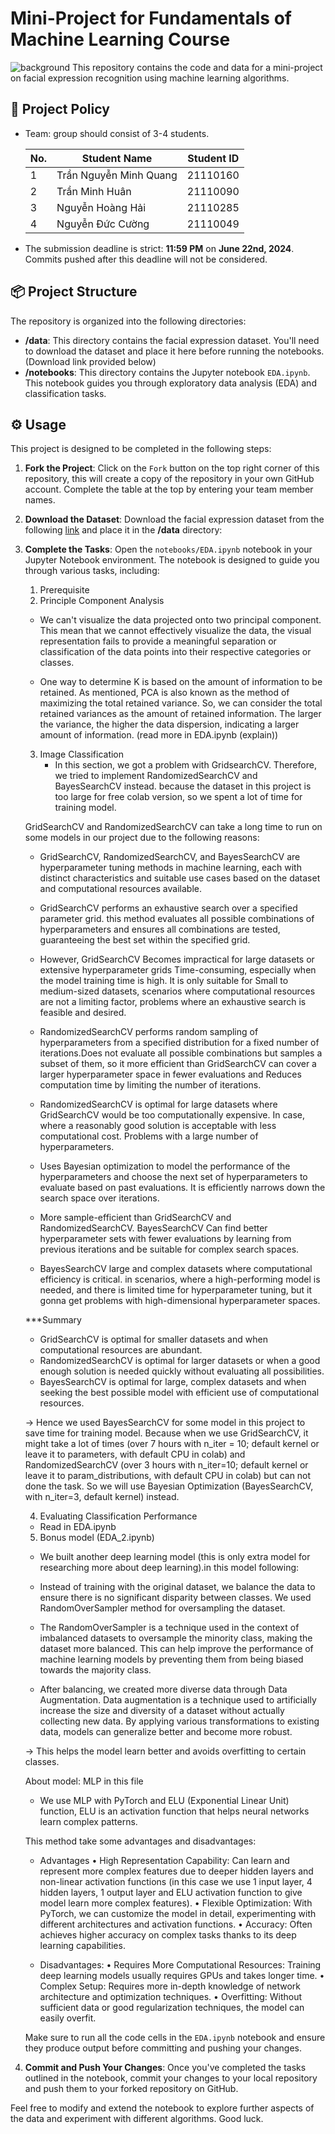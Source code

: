# Mini-Project for Fundamentals of Machine Learning Course
![background](./materials/ai_wp.jpg)
This repository contains the code and data for a mini-project on facial expression recognition using machine learning algorithms.

## 📑 Project Policy
- Team: group should consist of 3-4 students.

    |No.| Student Name    	 	 | 	 Student ID |
    |---|------------------------|--------------|
    |1  |Trần Nguyễn Minh Quang  |	   21110160 |
    |2  |Trần Minh Huân 		 |     21110090 |
    |3  |Nguyễn Hoàng Hải 		 |     21110285 |
    |4  |Nguyễn Đức Cường 		 |     21110049 |

- The submission deadline is strict: **11:59 PM** on **June 22nd, 2024**. Commits pushed after this deadline will not be considered.

## 📦 Project Structure

The repository is organized into the following directories:

- **/data**: This directory contains the facial expression dataset. You'll need to download the dataset and place it here before running the notebooks. (Download link provided below)
- **/notebooks**: This directory contains the Jupyter notebook ```EDA.ipynb```. This notebook guides you through exploratory data analysis (EDA) and classification tasks.

## ⚙️ Usage

This project is designed to be completed in the following steps:

1. **Fork the Project**: Click on the ```Fork``` button on the top right corner of this repository, this will create a copy of the repository in your own GitHub account. Complete the table at the top by entering your team member names.

2. **Download the Dataset**: Download the facial expression dataset from the following [link](https://mega.nz/file/foM2wDaa#GPGyspdUB2WV-fATL-ZvYj3i4FqgbVKyct413gxg3rE) and place it in the **/data** directory:

3. **Complete the Tasks**: Open the ```notebooks/EDA.ipynb``` notebook in your Jupyter Notebook environment. The notebook is designed to guide you through various tasks, including:
    
    1. Prerequisite
    2. Principle Component Analysis
	- We can't visualize the data projected onto two principal component. This mean that we cannot effectively visualize the data, the visual 	representation fails to provide a meaningful separation or classification of the data points into their respective categories or classes.

	- One way to determine K is based on the amount of information to be retained. As mentioned, PCA is also known as the method of maximizing the total 	retained variance. So, we can consider the total retained variances as the amount of retained information. The larger the variance, the higher the 	data dispersion, indicating a larger amount of information. (read more in EDA.ipynb (explain))


    3. Image Classification
       - In this section, we got a problem with GridsearchCV. Therefore, we tried to implement RandomizedSearchCV and BayesSearchCV instead. because the 	dataset in this project is too large for free colab version, so we spent a lot of time for training model.
	 
	GridSearchCV and RandomizedSearchCV can take a long time to run on some models in our project due to the following reasons:

	- GridSearchCV, RandomizedSearchCV, and BayesSearchCV are hyperparameter tuning methods in machine learning, each with distinct characteristics and 	suitable use cases based on the dataset and computational resources available.

	- GridSearchCV performs an exhaustive search over a specified parameter grid. this method evaluates all possible combinations of hyperparameters and 	ensures all combinations are tested, guaranteeing the best set within the specified grid.

	- However, GridSearchCV Becomes impractical for large datasets or extensive hyperparameter grids Time-consuming, especially when the model training 	time is high. It is only suitable for Small to medium-sized datasets, scenarios where computational resources are not a limiting factor, problems 	where an exhaustive search is feasible and desired.


	- RandomizedSearchCV performs random sampling of hyperparameters from a specified distribution for a fixed number of iterations.Does not evaluate 	all possible combinations but samples a subset of them, so it more efficient than GridSearchCV can cover a larger hyperparameter space in fewer 	evaluations and Reduces computation time by limiting the number of iterations.

	- RandomizedSearchCV is optimal for large datasets where GridSearchCV would be too computationally expensive. In case, where a reasonably good 	solution is acceptable with less computational cost. Problems with a large number of hyperparameters.


	- Uses Bayesian optimization to model the performance of the hyperparameters and choose the next set of hyperparameters to evaluate based on past 	evaluations. It is efficiently narrows down the search space over iterations.

	- More sample-efficient than GridSearchCV and RandomizedSearchCV. BayesSearchCV Can find better hyperparameter sets with fewer evaluations by 	learning from previous iterations and be suitable for complex search spaces.

	- BayesSearchCV large and complex datasets where computational efficiency is critical. in scenarios, where a high-performing model is needed, and 	there is limited time for hyperparameter tuning, but it gonna get problems with high-dimensional hyperparameter spaces.

	***Summary
	- GridSearchCV is optimal for smaller datasets and when computational resources are abundant.
	- RandomizedSearchCV is optimal for larger datasets or when a good enough solution is needed quickly without evaluating all possibilities.
	- BayesSearchCV is optimal for large, complex datasets and when seeking the best possible model with efficient use of computational resources.
	
	-> Hence we used BayesSearchCV for some model in this project to save time for training model. Because when we use GridSearchCV, it might take a lot 	of times (over 7 hours with n_iter = 10; default kernel or leave it to parameters, with default CPU in colab) and RandomizedSearchCV (over 3 hours 	with n_iter=10; default kernel or leave it to param_distributions, with default CPU in colab) but can not done the task. So we will use Bayesian 	Optimization (BayesSearchCV, with n_iter=3, default kernel) instead.


    4. Evaluating Classification Performance
	- Read in EDA.ipynb

    5. Bonus model (EDA_2.ipynb)
	- We built another deep learning model (this is only extra model for researching more about deep learning).in this model following:
	
	- Instead of training with the original dataset, we balance the data to ensure there is no significant disparity between classes. We used 	RandomOverSampler method for oversampling the dataset.
	
	- The RandomOverSampler is a technique used in the context of imbalanced datasets to oversample the minority class, making the dataset more 	balanced. This can help improve the performance of machine learning models by preventing them from being biased towards the majority class.
	
	- After balancing, we created more diverse data through Data Augmentation. Data augmentation is a technique used to artificially increase the size 	and diversity of a dataset without actually collecting new data. By applying various transformations to existing data, models can generalize better 	and become more robust.
	
	-> This helps the model learn better and avoids overfitting to certain classes.

	About model: MLP in this file
	
	- We use MLP with PyTorch and ELU (Exponential Linear Unit) function, ELU is an activation function that helps neural networks learn complex patterns.
	
	This method take some advantages and disadvantages:
	- Advantages
	• High Representation Capability: Can learn and represent more complex features due to deeper hidden layers and non-linear activation functions (in this case we use 1 input layer, 4 hidden layers, 1 output layer and ELU activation function to give model learn more complex features).
	• Flexible Optimization: With PyTorch, we can customize the model in detail, experimenting with different architectures and activation functions.
	• Accuracy: Often achieves higher accuracy on complex tasks thanks to its deep learning capabilities.

	- Disadvantages:
	• Requires More Computational Resources: Training deep learning models usually requires GPUs and takes longer time.
	• Complex Setup: Requires more in-depth knowledge of network architecture and optimization techniques.
	• Overfitting: Without sufficient data or good regularization techniques, the model can easily overfit.


    Make sure to run all the code cells in the ```EDA.ipynb``` notebook and ensure they produce output before committing and pushing your changes.

5. **Commit and Push Your Changes**: Once you've completed the tasks outlined in the notebook, commit your changes to your local repository and push them to your forked repository on GitHub.


Feel free to modify and extend the notebook to explore further aspects of the data and experiment with different algorithms. Good luck.